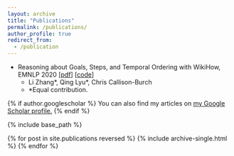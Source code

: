 ```yaml
---
layout: archive
title: "Publications"
permalink: /publications/
author_profile: true
redirect_from:
  - /publication
---
```


* Reasoning about Goals, Steps, and Temporal Ordering with WikiHow, EMNLP 2020 \[[pdf](https://aclanthology.org/2020.emnlp-main.374)\] \[[code](https://github.com/zharry29/wikihow-goal-step)\]
  * Li Zhang\*, Qing Lyu\*, Chris Callison-Burch
  * \*Equal contribution.


{% if author.googlescholar %}
  You can also find my articles on <u><a href="{{author.googlescholar}}">my Google Scholar profile</a>.</u>
{% endif %}

{% include base_path %}

{% for post in site.publications reversed %}
  {% include archive-single.html %}
{% endfor %}
